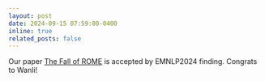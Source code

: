 ```yaml
---
layout: post
date: 2024-09-15 07:59:00-0400
inline: true
related_posts: false
---
```


Our paper [The Fall of ROME](https://aclanthology.org/2024.findings-emnlp.236/) is accepted by EMNLP2024 finding. Congrats to Wanli!
